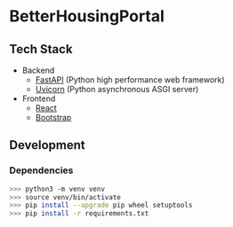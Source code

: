 # BetterHousingPortal

## Tech Stack

-   Backend
    -   [FastAPI](https://fastapi.tiangolo.com/) (Python high performance web framework)
    -   [Uvicorn](https://www.uvicorn.org/) (Python asynchronous ASGI server)
-   Frontend
    -   [React](https://reactjs.org/)
    -   [Bootstrap](https://getbootstrap.com/)

## Development

### Dependencies

```bash
>>> python3 -m venv venv
>>> source venv/bin/activate
>>> pip install --upgrade pip wheel setuptools
>>> pip install -r requirements.txt
```
